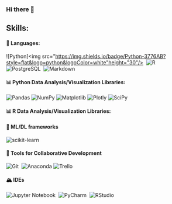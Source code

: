 ### Hi there 👋

## Skills:

#### 🎨 Languages:

![Python]<img src="https://img.shields.io/badge/Python-3776AB?style=flat&logo=python&logoColor=white"height="30"/>&nbsp;
![R](https://img.shields.io/badge/r-%23276DC3.svg?style=flat&logo=r&logoColor=white)
![PostgreSQL](https://img.shields.io/badge/PostgreSQL-316192?style=flat&logo=postgresql&logoColor=white)&nbsp;
![Markdown](https://img.shields.io/badge/markdown-%23000000.svg?style=flat&logo=markdown&logoColor=white)

#### 📊 Python Data Analysis/Visualization Libraries:

![Pandas](https://img.shields.io/badge/pandas-%23150458.svg?style=flat&logo=pandas&logoColor=white)
![NumPy](https://img.shields.io/badge/numpy-%23013243.svg?style=flat&logo=numpy&logoColor=white)
![Matplotlib](https://img.shields.io/badge/Matplotlib-%23ffffff.svg?style=flat&logo=Matplotlib&logoColor=black)
![Plotly](https://img.shields.io/badge/Plotly-%233F4F75.svg?style=flat&logo=plotly&logoColor=white)
![SciPy](https://img.shields.io/badge/SciPy-%230C55A5.svg?style=flat&logo=scipy&logoColor=%white)

#### 📊 R Data Analysis/Visualization Libraries:



#### 🤖 ML/DL frameworks

![scikit-learn](https://img.shields.io/badge/scikit--learn-%23F7931E.svg?style=flat&logo=scikit-learn&logoColor=white)&nbsp;


#### 💫 Tools for Collaborative Development

![Git](https://img.shields.io/badge/GIT-E44C30?style=flat&logo=git&logoColor=white)&nbsp;
![Anaconda](https://img.shields.io/badge/Anaconda-%2344A833.svg?style=flat&logo=anaconda&logoColor=white)
![Trello](https://img.shields.io/badge/Trello-%23026AA7.svg?style=flat&logo=Trello&logoColor=white)

#### 🏔️ IDEs

![Jupyter Notebook](https://img.shields.io/badge/jupyter-%23FA0F00.svg?style=flat&logo=jupyter&logoColor=white)&nbsp;
![PyCharm](https://img.shields.io/badge/pycharm-143?style=flat&logo=pycharm&logoColor=black&color=black&labelColor=green)&nbsp;
![RStudio](https://img.shields.io/badge/RStudio-4285F4?style=flat&logo=rstudio&logoColor=white)
